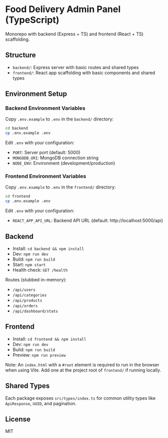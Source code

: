 # Food Delivery Admin Panel (TypeScript)

Monorepo with backend (Express + TS) and frontend (React + TS) scaffolding.

## Structure

- `backend/`: Express server with basic routes and shared types
- `frontend/`: React app scaffolding with basic components and shared types

## Environment Setup

### Backend Environment Variables

Copy `.env.example` to `.env` in the `backend/` directory:
```bash
cd backend
cp .env.example .env
```

Edit `.env` with your configuration:
- `PORT`: Server port (default: 5000)
- `MONGODB_URI`: MongoDB connection string
- `NODE_ENV`: Environment (development/production)

### Frontend Environment Variables

Copy `.env.example` to `.env` in the `frontend/` directory:
```bash
cd frontend
cp .env.example .env
```

Edit `.env` with your configuration:
- `REACT_APP_API_URL`: Backend API URL (default: http://localhost:5000/api)

## Backend

- Install: `cd backend && npm install`
- Dev: `npm run dev`
- Build: `npm run build`
- Start: `npm start`
- Health check: `GET /health`

Routes (stubbed in-memory):
- `/api/users`
- `/api/categories`
- `/api/products`
- `/api/orders`
- `/api/dashboard/stats`

## Frontend

- Install: `cd frontend && npm install`
- Dev: `npm run dev`
- Build: `npm run build`
- Preview: `npm run preview`

Note: An `index.html` with a `#root` element is required to run in the browser when using Vite. Add one at the project root of `frontend/` if running locally.

## Shared Types

Each package exposes `src/types/index.ts` for common utility types like `ApiResponse`, `UUID`, and pagination.

## License

MIT


